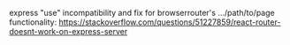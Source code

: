 express "use" incompatibility and fix for browserrouter's .../path/to/page functionality:
https://stackoverflow.com/questions/51227859/react-router-doesnt-work-on-express-server

